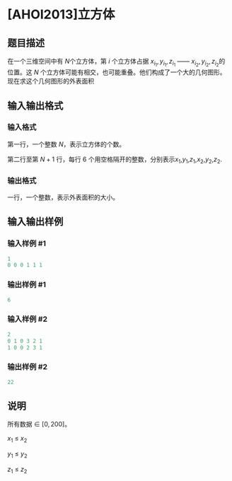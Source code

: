 # [AHOI2013]立方体

## 题目描述

在一个三维空间中有 $N$个立方体，第 $i$ 个立方体占据 $x_{i_1},y_{i_1},z_{i_1}$ —— $x_{i_2}, y_{i_2}, z_{i_2}$的位置。这 $N$ 个立方体可能有相交，也可能重叠。他们构成了一个大的几何图形。现在求这个几何图形的外表面积

## 输入输出格式

### 输入格式

第一行，一个整数 $N$，表示立方体的个数。

第二行至第 $N+1$ 行，每行 $6$ 个用空格隔开的整数，分别表示$x_1$,$y_1$,$z_1$,$x_2$,$y_2$,$z_2$. 

### 输出格式

一行，一个整数，表示外表面积的大小。

## 输入输出样例

### 输入样例 #1

```cpp
1
0 0 0 1 1 1
```


### 输出样例 #1

```cpp
6
```


### 输入样例 #2

```cpp
2 
0 1 0 3 2 1
1 0 0 2 3 1
```


### 输出样例 #2

```cpp
22
```


## 说明

所有数据 $\in~[0,200]$。

$x_1~\leq~x_2$

$y_1~\leq~y_2$

$z_1~\leq~z_2$

